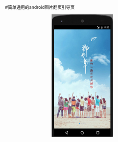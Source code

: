 #简单通用的android图片翻页引导页

<div align="center">
    <img src="./截图1.png" width="200" height="400" alt="截图" />
</div>
